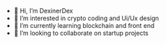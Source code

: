 - 👋 Hi, I’m DexinerDex
- 👀 I’m interested in crypto coding and Ui/Ux design
- 🌱 I’m currently learning blockchain and front end
- 💞️ I’m looking to collaborate on startup projects
